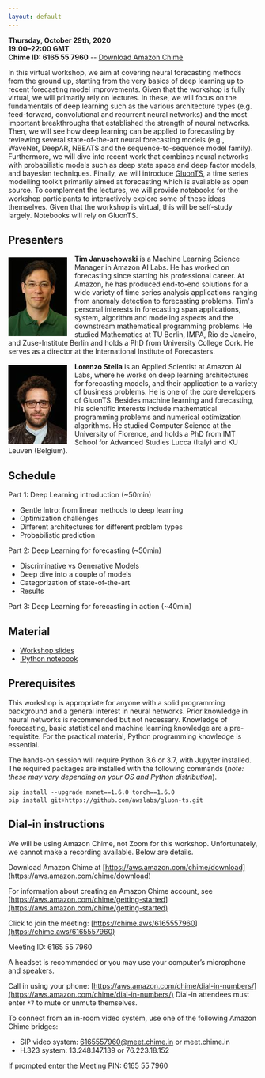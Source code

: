 ```yaml
---
layout: default
---
```


**Thursday, October 29th, 2020** <br>
**19:00–22:00 GMT** <br>
**Chime ID: 6165 55 7960** -- [Download Amazon Chime](https://aws.amazon.com/chime/download)

In this virtual workshop, we aim at covering neural forecasting methods from the ground up, starting from the very basics of deep learning up to recent forecasting model improvements.
Given that the workshop is fully virtual, we will primarily rely on lectures.
In these, we will focus on the fundamentals of deep learning such as the various architecture types (e.g. feed-forward, convolutional and recurrent neural networks) and the most important breakthroughs that established the strength of neural networks.
Then, we will see how deep learning can be applied to forecasting by reviewing several state-of-the-art neural forecasting models (e.g., WaveNet, DeepAR, NBEATS and the sequence-to-sequence model family).
Furthermore, we will dive into recent work that combines neural networks with probabilistic models such as deep state space and deep factor models, and bayesian techniques.
Finally, we will introduce [GluonTS](https://github.com/awslabs/gluon-ts), a time series modelling toolkit primarily aimed at forecasting which is available as open source.
To complement the lectures, we will provide notebooks for the workshop participants to interactively explore some of these ideas themselves.
Given that the workshop is virtual, this will be self-study largely.
Notebooks will rely on GluonTS.

## Presenters

<p><img align="left" src="./assets/img/januschowski.jpeg" style="padding-right: 15px; padding-top: 5px;"/>
<b>Tim Januschowski</b> is a Machine Learning Science Manager in Amazon AI Labs. He has worked on forecasting since starting his professional career. At Amazon, he has produced end-to-end solutions for a wide variety of time series analysis applications ranging from anomaly detection to forecasting problems. Tim's personal interests in forecasting span applications, system, algorithm and modeling aspects and the downstream mathematical programming problems. He studied Mathematics at TU Berlin, IMPA, Rio de Janeiro, and Zuse-Institute Berlin and holds a PhD from University College Cork. He serves as a director at the International Institute of Forecasters.
</p>

<p><img align="left" src="./assets/img/stella.jpeg" style="padding-right: 15px; padding-top: 5px;"/>
<b>Lorenzo Stella</b> is an Applied Scientist at Amazon AI Labs, where he works on deep learning architectures for forecasting models, and their application to a variety of business problems. He is one of the core developers of GluonTS. Besides machine learning and forecasting, his scientific interests include mathematical programming problems and numerical optimization algorithms. He studied Computer Science at the University of Florence, and holds a PhD from IMT School for Advanced Studies Lucca (Italy) and KU Leuven (Belgium).
</p>

## Schedule

Part 1: Deep Learning introduction (~50min)
* Gentle Intro: from linear methods to deep learning
* Optimization challenges
* Different architectures for different problem types
* Probabilistic prediction 

Part 2: Deep Learning for forecasting (~50min)
* Discriminative vs Generative Models
* Deep dive into a couple of models
* Categorization of state-of-the-art
* Results

Part 3: Deep Learning for forecasting in action (~40min)

## Material

* [Workshop slides](https://github.com/lostella/ISF-2020-Deep-Learning-Workshop/raw/main/slides/fcst-workshop-isf.pdf)
* [IPython notebook](https://github.com/lostella/ISF-2020-Deep-Learning-Workshop/blob/main/notebooks/GluonTS_ISF_2020_workshop.ipynb)

## Prerequisites

This workshop is appropriate for anyone with a solid programming background and a general interest in neural networks. Prior knowledge in neural networks is recommended but not necessary.
Knowledge of forecasting, basic statistical and machine learning knowledge are a pre-requistite.
For the practical material, Python programming knowledge is essential.

The hands-on session will require Python 3.6 or 3.7, with Jupyter installed.
The required packages are installed with the following commands (*note: these may vary depending on your OS and Python distribution*).

```
pip install --upgrade mxnet==1.6.0 torch==1.6.0
pip install git+https://github.com/awslabs/gluon-ts.git
```

## Dial-in instructions 

We will be using Amazon Chime, not Zoom for this workshop. Unfortunately, we cannot make a recording available. Below are details.

Download Amazon Chime at [https://aws.amazon.com/chime/download](https://aws.amazon.com/chime/download)

For information about creating an Amazon Chime account, see [https://aws.amazon.com/chime/getting-started](https://aws.amazon.com/chime/getting-started)

Click to join the meeting: [https://chime.aws/6165557960](https://chime.aws/6165557960)

Meeting ID: 6165 55 7960

A headset is recommended or you may use your computer’s microphone and speakers.

Call in using your phone: [https://aws.amazon.com/chime/dial-in-numbers/](https://aws.amazon.com/chime/dial-in-numbers/)
Dial-in attendees must enter `*7` to mute or unmute themselves. <br>

To connect from an in-room video system, use one of the following Amazon Chime bridges: <br>
* SIP video system: 6165557960@meet.chime.in or meet.chime.in
* H.323 system: 13.248.147.139 or 76.223.18.152

If prompted enter the Meeting PIN: 6165 55 7960
